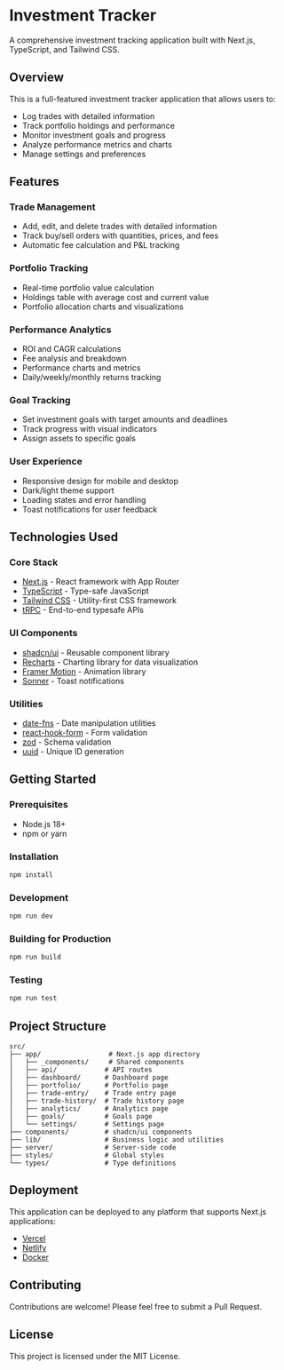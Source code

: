 # Investment Tracker

A comprehensive investment tracking application built with Next.js, TypeScript, and Tailwind CSS.

## Overview

This is a full-featured investment tracker application that allows users to:
- Log trades with detailed information
- Track portfolio holdings and performance
- Monitor investment goals and progress
- Analyze performance metrics and charts
- Manage settings and preferences

## Features

### Trade Management
- Add, edit, and delete trades with detailed information
- Track buy/sell orders with quantities, prices, and fees
- Automatic fee calculation and P&L tracking

### Portfolio Tracking
- Real-time portfolio value calculation
- Holdings table with average cost and current value
- Portfolio allocation charts and visualizations

### Performance Analytics
- ROI and CAGR calculations
- Fee analysis and breakdown
- Performance charts and metrics
- Daily/weekly/monthly returns tracking

### Goal Tracking
- Set investment goals with target amounts and deadlines
- Track progress with visual indicators
- Assign assets to specific goals

### User Experience
- Responsive design for mobile and desktop
- Dark/light theme support
- Loading states and error handling
- Toast notifications for user feedback

## Technologies Used

### Core Stack
- [Next.js](https://nextjs.org) - React framework with App Router
- [TypeScript](https://www.typescriptlang.org/) - Type-safe JavaScript
- [Tailwind CSS](https://tailwindcss.com) - Utility-first CSS framework
- [tRPC](https://trpc.io) - End-to-end typesafe APIs

### UI Components
- [shadcn/ui](https://ui.shadcn.com/) - Reusable component library
- [Recharts](https://recharts.org/) - Charting library for data visualization
- [Framer Motion](https://www.framer.com/motion/) - Animation library
- [Sonner](https://sonner.emilkowal.dev/) - Toast notifications

### Utilities
- [date-fns](https://date-fns.org/) - Date manipulation utilities
- [react-hook-form](https://react-hook-form.com/) - Form validation
- [zod](https://zod.dev/) - Schema validation
- [uuid](https://github.com/uuidjs/uuid) - Unique ID generation

## Getting Started

### Prerequisites
- Node.js 18+
- npm or yarn

### Installation
```bash
npm install
```

### Development
```bash
npm run dev
```

### Building for Production
```bash
npm run build
```

### Testing
```bash
npm run test
```

## Project Structure

```
src/
├── app/                 # Next.js app directory
│   ├── _components/     # Shared components
│   ├── api/            # API routes
│   ├── dashboard/      # Dashboard page
│   ├── portfolio/      # Portfolio page
│   ├── trade-entry/    # Trade entry page
│   ├── trade-history/  # Trade history page
│   ├── analytics/      # Analytics page
│   ├── goals/          # Goals page
│   └── settings/       # Settings page
├── components/         # shadcn/ui components
├── lib/                # Business logic and utilities
├── server/             # Server-side code
├── styles/             # Global styles
└── types/              # Type definitions
```

## Deployment

This application can be deployed to any platform that supports Next.js applications:
- [Vercel](https://vercel.com/)
- [Netlify](https://netlify.com/)
- [Docker](https://docker.com/)

## Contributing

Contributions are welcome! Please feel free to submit a Pull Request.

## License

This project is licensed under the MIT License.
